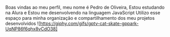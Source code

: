 Boas vindas ao meu perfil,
meu nome é Pedro de Oliveira,
Estou estudando na Alura e 
Estou me desenvolvendo na linguagem JavaScript
Utilizo esse espaço para minha organização e compartilhamento dos meu projetos desenvolvidos
![https://giphy.com/gifs/gptv-cat-skate-gppark-UqNP86f6qhx8vCdO38]
